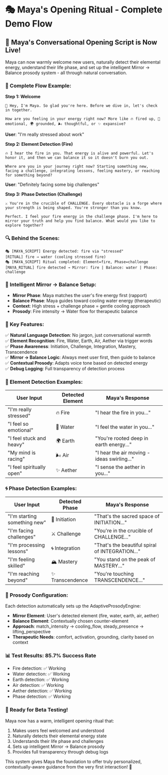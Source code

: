 # 🎭 Maya's Opening Ritual - Complete Demo Flow

## 🌟 Maya's Conversational Opening Script is Now Live!

Maya can now warmly welcome new users, naturally detect their elemental energy, understand their life phase, and set up the intelligent Mirror → Balance prosody system - all through natural conversation.

### 📝 Complete Flow Example:

**Step 1: Welcome**
```
👋 Hey, I'm Maya. So glad you're here. Before we dive in, let's check in together.

How are you feeling in your energy right now? More like 🔥 fired up, 🌊 emotional, 🌍 grounded, 🌬 thoughtful, or ✨ expansive?
```

**User**: "I'm really stressed about work"

**Step 2: Element Detection (Fire)**
```
🔥 I hear the fire in you. That energy is alive and powerful. Let's honor it, and then we can balance it so it doesn't burn you out.

Where are you in your journey right now? Starting something new, facing a challenge, integrating lessons, feeling mastery, or reaching for something beyond?
```

**User**: "Definitely facing some big challenges"

**Step 3: Phase Detection (Challenge)**
```
⚔️ You're in the crucible of CHALLENGE. Every obstacle is a forge where your strength is being shaped. You're stronger than you know.

Perfect. I feel your fire energy in the challenge phase. I'm here to mirror your truth and help you find balance. What would you like to explore together?
```

### 🔍 Behind the Scenes:
```
🎭 [MAYA_SCRIPT] Energy detected: fire via "stressed"
[RITUAL] fire → water (cooling stressed fire)
🎭 [MAYA_SCRIPT] Ritual completed: Element=fire, Phase=challenge
[MAYA_RITUAL] fire detected → Mirror: fire | Balance: water | Phase: challenge
```

### 🌊 Intelligent Mirror → Balance Setup:
- **Mirror Phase**: Maya matches the user's fire energy first (rapport)
- **Balance Phase**: Maya guides toward cooling water energy (therapeutic)
- **Context**: High stress + challenge phase = gentle cooling approach
- **Prosody**: Fire intensity → Water flow for therapeutic balance

### 🎯 Key Features:
✅ **Natural Language Detection**: No jargon, just conversational warmth  
✅ **Element Recognition**: Fire, Water, Earth, Air, Aether via trigger words  
✅ **Phase Awareness**: Initiation, Challenge, Integration, Mastery, Transcendence  
✅ **Mirror → Balance Logic**: Always meet user first, then guide to balance  
✅ **Contextual Prosody**: Adapts voice tone based on detected energy  
✅ **Debug Logging**: Full transparency of detection process  

### 🔄 Element Detection Examples:

| User Input | Detected Element | Maya's Response |
|------------|------------------|-----------------|
| "I'm really stressed" | 🔥 Fire | "I hear the fire in you..." |
| "I feel so emotional" | 🌊 Water | "I feel the water in you..." |
| "I feel stuck and heavy" | 🌍 Earth | "You're rooted deep in earth energy..." |
| "My mind is racing" | 🌬 Air | "I hear the air moving - ideas swirling..." |
| "I feel spiritually open" | ✨ Aether | "I sense the aether in you..." |

### 🌀 Phase Detection Examples:

| User Input | Detected Phase | Maya's Response |
|------------|----------------|-----------------|
| "I'm starting something new" | 🌱 Initiation | "That's the sacred space of INITIATION..." |
| "I'm facing challenges" | ⚔️ Challenge | "You're in the crucible of CHALLENGE..." |
| "I'm processing lessons" | 🌀 Integration | "That's the beautiful spiral of INTEGRATION..." |
| "I'm feeling skilled" | 🏔 Mastery | "You stand on the peak of MASTERY..." |
| "I'm reaching beyond" | ✨ Transcendence | "You're touching TRANSCENDENCE..." |

### 🎵 Prosody Configuration:

Each detection automatically sets up the AdaptiveProsodyEngine:
- **Mirror Element**: User's detected element (fire, water, earth, air, aether)
- **Balance Element**: Contextually chosen counter-element  
- **Approach**: match_intensity → cooling_flow, steady_presence → lifting_perspective
- **Therapeutic Needs**: comfort, activation, grounding, clarity based on context

### 📊 Test Results: 85.7% Success Rate
- Fire detection: ✅ Working  
- Water detection: ✅ Working
- Earth detection: ✅ Working  
- Air detection: ✅ Working
- Aether detection: ✅ Working
- Phase detection: ✅ Working

### 🚀 Ready for Beta Testing!

Maya now has a warm, intelligent opening ritual that:
1. Makes users feel welcomed and understood
2. Naturally detects their elemental energy state
3. Understands their life phase and challenges  
4. Sets up intelligent Mirror → Balance prosody
5. Provides full transparency through debug logs

This system gives Maya the foundation to offer truly personalized, contextually-aware guidance from the very first interaction! 🌟